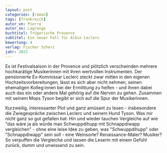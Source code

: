 ```yaml
---
layout: post
categories: [roman]
tags: [frankreich]
autor_vn: Pierre
autor_nn: Lagrange
buchtitel: Trügerische Provence
subtitel: Ein neuer Fall für Albin Leclerc
bewertung: 4
verlag: Fischer Scherz
jahr: 2022
---
```


Es ist Festivalsaison in der Provence und plötzlich verschwinden mehrere hochkarätige Musikerinnen mit ihren wertvollen Instrumenten. Der pensionierte Ex-Kommissar Leclerc steckt zwar mitten in den eigenen Hochzeitsvorbereitungen, lässt es sich aber nicht nehmen, seinen ehemaligen Kolleg:innen bei der Ermittlung zu helfen - und ihnen dabei auch das ein oder andere Mal gehörig auf die Nerven zu gehen. Zusammen mit seinem Mops Tyson begibt er sich auf die Spur der Musikerinnen.

Kurzweilig, interessanter Plot und ganz amüsant zu lesen - insbesondere die Zwiegespräche zwischen Leclerc und seinem Hund Tyson. Was mir nicht ganz so gut gefallen hat: Hin und wieder tauchen Vergleiche auf wie "das wäre ja als würde man Schwuppdihupp mit Schnappdiwapp vergleichen" - ohne eine leise Idee zu geben, was "Schwuppdihupp" oder "Schnappdiwapp" sein soll - eine Weinsorte? Renaissance-Maler? Musiker? So verpuffen die Vergleiche und lassen die Leserin mit einem Gefühl zurück, dumm und unwissend zu sein.
